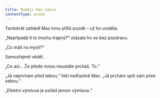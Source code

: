 ```yaml
---
title: Raději bez názvu
contentType: prose
---
```


Tentokrát zahlédl Max Irmu příliš pozdě – už ho uviděla.

„Nepřipadá ti to trochu trapný?“ otázala ho se bez pozdravu.

„Co máš na mysli?“

Samozřejmě věděl.

„Co asi… Že přede mnou neustále prcháš. To.“

„Já neprchám před tebou,“ řekl nešťastně Max. „Já prchám spíš sám před sebou.“

„Efektní výmluva je pořád jenom výmluva.“
